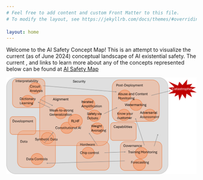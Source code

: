 ```yaml
---
# Feel free to add content and custom Front Matter to this file.
# To modify the layout, see https://jekyllrb.com/docs/themes/#overriding-theme-defaults

layout: home
---
```


Welcome to the AI Safety Concept Map! This is an attempt to visualize the current (as of June 2024) conceptual landscape of AI existential safety. The current , and links to learn more about any of the concepts represented below can be found at [AI Safety Map](https://docs.google.com/spreadsheets/d/1CFWHZQJPvF98DtyQtjiiK8upqksTPv-lAyKVYNSXCew/edit?usp=sharing) 

![AI Safety Map](/images/AISafetyMap.png)

<div id="sheet-content"></div>

<script src="https://cdnjs.cloudflare.com/ajax/libs/PapaParse/5.3.0/papaparse.min.js"></script>

<script>
window.onload = function() {
  // Replace with the URL of your published Google Sheet
  const googleSheetUrl = 'https://docs.google.com/spreadsheets/d/e/2PACX-1vTYhM_ULxIhfVrF18oMrrqPDC6u-zfyIj58_KBMwM2-m4J5CCX-qc3tiQtEjW1nacPQnm1m02gtsSzK/pub?gid=0&single=true&output=csv';

  fetch(googleSheetUrl)
    .then(response => response.text())
    .then(csvString => {
      const data = Papa.parse(csvString, { header: true, skipEmptyLines: true }).data;
      const contentDiv = document.getElementById('sheet-content');

      data.forEach(row => {
        // Specify the fields you want to display
        const fields = ['field1', 'field2', 'field3'];
        const p = document.createElement('p');

        fields.forEach(field => {
          if (row[field]) {
            p.textContent += row[field] + ' ';
          }
        });

        contentDiv.appendChild(p);
      });
    });
}
</script>